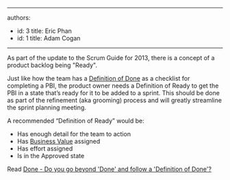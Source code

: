 

---
authors:
  - id: 3
    title: Eric Phan
  - id: 1
    title: Adam Cogan
---




<span class='intro'> ​As part of the update to the Scrum Guide for 2013, there is a concept of a product backlog being &quot;Ready&quot;.​​ </span>

<p>Just like how the team has a 
   <a href="/Management/RulesToSuccessfulProjects/Pages/DoYouGoBeyondDoneAndFollowADoneCriteria.aspx"> Definition of Done</a> as a checklist for completing a PBI, the product owner needs a Definition of Ready to get the PBI in a state that’s ready for it to be added to a sprint. This should be done as part of the refinement (aka grooming) process and will greatly streamline the sprint planning meeting.​</p><p>A recommended “Definition of Ready” would be&#58;</p><ul><li>Has enough detail for the team to action</li><li>Has 
      <a href="/Management/RulesToBetterScrumUsingTFS/Pages/Estimate-Business-Value.aspx"> Business Value</a> assigned</li><li>Has effort assigned</li><li>Is in the Approved state</li></ul><p>Read <a href="/Management/RulesToSuccessfulProjects/Pages/DoYouGoBeyondDoneAndFollowADoneCriteria.aspx">Done - Do you go beyond 'Done' and follow a 'Definition of Done'?</a></p>


